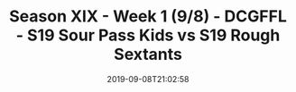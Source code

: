 ---
title: Season XIX - Week 1 (9/8) - DCGFFL - S19 Sour Pass Kids vs S19 Rough Sextants
teams-score:
- team: _teams/lime-2.md
  score: 15
- team: _teams/navy-2.md
  score: 26
mvp: Mark (Lime), Nick (Navy)
game-ball: Joe (Lime), Mike (Navy)
season: 19
week: 1
date: '2019-09-08T21:02:58'
pageid: season-xix-week-1-9-8-7033-vs-7035
---